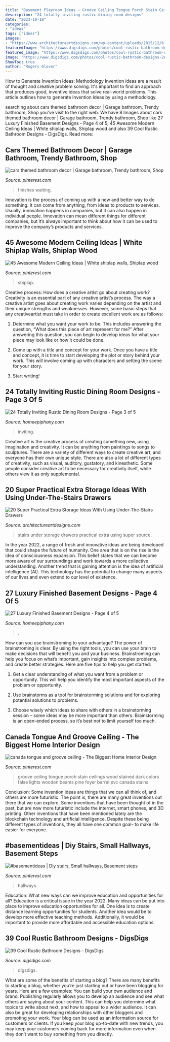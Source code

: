 ```yaml
---
title: "Basement Playroom Ideas ~ Groove Ceiling Tongue Porch Stain Ceilings Wood Stained Dark Colors False Lights Wooden Beams Pine Foyer Barrel Pvc Canada Stains"
description: "24 totally inviting rustic dining room designs"
date: "2023-10-18"
categories:
- "ideas"
tags: ["ideas"]
images:
- "https://www.architectureartdesigns.com/wp-content/uploads/2015/12/6-18.jpg"
featuredImage: "https://www.digsdigs.com/photos/cool-rustic-bathroom-designs-26.jpg"
featured_image: "https://www.digsdigs.com/photos/cool-rustic-bathroom-designs-26.jpg"
image: "https://www.digsdigs.com/photos/cool-rustic-bathroom-designs-26.jpg"
ShowToc: true
author: "Rogers Glover"
---
```



How to Generate Invention Ideas: Methodology
Invention ideas are a result of thought and creative problem solving. It's important to find an approach that produces good, inventive ideas that solve real-world problems. This article outlines how to generate Invention Ideas by using a methodology.

	

		
searching about cars themed bathroom decor | Garage bathroom, Trendy bathroom, Shop you've visit to the right web. We have 8 Images about cars themed bathroom decor | Garage bathroom, Trendy bathroom, Shop like 27 Luxury Finished Basement Designs - Page 4 of 5, 45 Awesome Modern Ceiling Ideas | White shiplap walls, Shiplap wood and also 39 Cool Rustic Bathroom Designs - DigsDigs. Read more:
		
    
## Cars Themed Bathroom Decor | Garage Bathroom, Trendy Bathroom, Shop

<img loading=lazy src="https://i.pinimg.com/736x/fb/19/2b/fb192b77e93a245e775607353228b531.jpg" onerror="this.onerror=null;this.src='https://tse1.mm.bing.net/th?id=OIP.jUJT_fe3RiNINb6cpnd16wHaLL&amp;pid=15.1';" alt="cars themed bathroom decor | Garage bathroom, Trendy bathroom, Shop">

_Source: pinterest.com_

>finishes waiting. 

	

Innovation is the process of coming up with a new and better way to do something. It can come from anything, from ideas to products to services. Usually, innovation happens in companies, but it can also happen in individual people. Innovation can mean different things for different companies, but it’s always important to think about how it can be used to improve the company’s products and services.

    
## 45 Awesome Modern Ceiling Ideas | White Shiplap Walls, Shiplap Wood

<img loading=lazy src="https://i.pinimg.com/736x/8f/f5/ac/8ff5ac4af64fe2d1ff5ed8f2d73d7829.jpg" onerror="this.onerror=null;this.src='https://tse1.mm.bing.net/th?id=OIP.Bc91eeHsxC55GnrJ71HwUAHaLH&amp;pid=15.1';" alt="45 Awesome Modern Ceiling Ideas | White shiplap walls, Shiplap wood">

_Source: pinterest.com_

>shiplap. 

	

Creative process: How does a creative artist go about creating work?
Creativity is an essential part of any creative artist’s process. The way a creative artist goes about creating work varies depending on the artist and their unique strengths and weaknesses. However, some basic steps that any creativeartist must take in order to create excellent work are as follows:
1. Determine what you want your work to be. This includes answering the question, “What does this piece of art represent for me?” After answering this question, you can begin to develop ideas for what your piece may look like or how it could be done.

2. Come up with a title and concept for your work. Once you have a title and concept, it is time to start developing the plot or story behind your work. This will involve coming up with characters and setting the scene for your story.

3. Start writing!

    
## 24 Totally Inviting Rustic Dining Room Designs - Page 3 Of 5

<img loading=lazy src="https://homeepiphany.com/wp-content/uploads/2015/05/24-Totally-Inviting-Rustic-Dining-Room-Designs-12-768x1024.jpg" onerror="this.onerror=null;this.src='https://tse3.mm.bing.net/th?id=OIP.-vAeroLAIL72T3IM6x0R9AHaJ4&amp;pid=15.1';" alt="24 Totally Inviting Rustic Dining Room Designs - Page 3 of 5">

_Source: homeepiphany.com_

>inviting. 

	

Creative art is the creative process of creating something new, using imagination and creativity. It can be anything from paintings to songs to sculptures. There are a variety of different ways to create creative art, and everyone has their own unique style. There are also a lot of different types of creativity, such as visual, auditory, gustatory, and kinesthetic. Some people consider creative art to be necessary for creativity itself, while others view it as only supplemental.

    
## 20 Super Practical Extra Storage Ideas With Using Under-The-Stairs Drawers

<img loading=lazy src="https://www.architectureartdesigns.com/wp-content/uploads/2015/12/6-18.jpg" onerror="this.onerror=null;this.src='https://tse3.mm.bing.net/th?id=OIP.lxiBl4fFwke38Re7DTHDeAAAAA&amp;pid=15.1';" alt="20 Super Practical Extra Storage Ideas With Using Under-The-Stairs Drawers">

_Source: architectureartdesigns.com_

>stairs under storage drawers practical extra using super source. 

	

In the year 2022, a range of fresh and innovative ideas are being developed that could shape the future of humanity. One area that is on the rise is the idea of consciousness expansion. This belief states that we can become more aware of our surroundings and work towards a more collective understanding. Another trend that is gaining attention is the idea of artificial intelligence (AI). This technology has the potential to change many aspects of our lives and even extend to our level of existence.

    
## 27 Luxury Finished Basement Designs - Page 4 Of 5

<img loading=lazy src="https://homeepiphany.com/wp-content/uploads/2015/07/27-Luxury-Finished-Basement-Designs-20.jpg" onerror="this.onerror=null;this.src='https://tse4.mm.bing.net/th?id=OIP.BNoW56Rpx-yx5lJP7Sh1kgHaE6&amp;pid=15.1';" alt="27 Luxury Finished Basement Designs - Page 4 of 5">

_Source: homeepiphany.com_

>. 

	

How can you use brainstroming to your advantage?
The power of brainstroming is clear. By using the right tools, you can use your brain to make decisions that will benefit you and your business. Brainstroming can help you focus on what’s important, gain insights into complex problems, and create better strategies. Here are five tips to help you get started: 
1. Get a clear understanding of what you want from a problem or opportunity. This will help you identify the most important aspects of the problem or opportunity. 

2. Use brainstorms as a tool for brainstorming solutions and for exploring potential solutions to problems. 

3. Choose wisely which ideas to share with others in a brainstorming session – some ideas may be more important than others. Brainstorming is an open-ended process, so it’s best not to limit yourself too much.

    
## Canada Tongue And Groove Ceiling - The Biggest Home Interior Design

<img loading=lazy src="https://i.pinimg.com/736x/63/51/b6/6351b6ab1d02e49800f74afa34390a0a--porch-ceiling-tongue-and-groove-ceiling-porch.jpg" onerror="this.onerror=null;this.src='https://tse4.mm.bing.net/th?id=OIP.fEusE-2KpREefLEMYIaPyQHaKA&amp;pid=15.1';" alt="canada tongue and groove ceiling - The Biggest Home Interior Design">

_Source: pinterest.com_

>groove ceiling tongue porch stain ceilings wood stained dark colors false lights wooden beams pine foyer barrel pvc canada stains. 

	

Conclusion: Some invention ideas are things that we can all think of, and others are more futuristic. The point is, there are many great inventions out there that we can explore.
Some inventions that have been thought of in the past, but are now more futuristic include the internet, smart phones, and 3D printing. Other inventions that have been mentioned lately are the blockchain technology and artificial intelligence. Despite these being different types of inventions, they all have one common goal- to make life easier for everyone.

    
## #basementideas | Diy Stairs, Small Hallways, Basement Steps

<img loading=lazy src="https://i.pinimg.com/736x/7a/04/bd/7a04bdf44815d29b47f0d65348bb108c.jpg" onerror="this.onerror=null;this.src='https://tse2.mm.bing.net/th?id=OIP.CIjAd4p1KGRCaTivdKhivwHaJ3&amp;pid=15.1';" alt="#basementideas | Diy stairs, Small hallways, Basement steps">

_Source: pinterest.com_

>hallways. 

	

Education: What new ways can we improve education and opportunities for all?
Education is a critical issue in the year 2022. Many ideas can be put into place to improve education opportunities for all. One idea is to create distance learning opportunities for students. Another idea would be to develop more effective teaching methods. Additionally, it would be important to provide more affordable and accessible education options.

    
## 39 Cool Rustic Bathroom Designs - DigsDigs

<img loading=lazy src="https://www.digsdigs.com/photos/cool-rustic-bathroom-designs-26.jpg" onerror="this.onerror=null;this.src='https://tse2.mm.bing.net/th?id=OIP.qY3RWZ3ABcTyzFhm9vmU3AHaLH&amp;pid=15.1';" alt="39 Cool Rustic Bathroom Designs - DigsDigs">

_Source: digsdigs.com_

>digsdigs. 

	

What are some of the benefits of starting a blog?
There are many benefits to starting a blog, whether you’re just starting out or have been blogging for years. Here are a few examples: 
You can build your own audience and brand. 
Publishing regularly allows you to develop an audience and see what others are saying about your content. This can help you determine what topics to write about next, and how to appeal to a wider audience. 
It can also be great for developing relationships with other bloggers and promoting your work. 
Your blog can be used as an information source for customers or clients. If you keep your blog up-to-date with new trends, you may keep your customers coming back for more information even when they don’t want to buy something from you directly.

